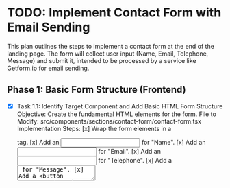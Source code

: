 # TODO: Implement Contact Form with Email Sending

This plan outlines the steps to implement a contact form at the end of the landing page. The form will collect user input (Name, Email, Telephone, Message) and submit it, intended to be processed by a service like Getform.io for email sending.

## Phase 1: Basic Form Structure (Frontend)

-[x] Task 1.1: Identify Target Component and Add Basic HTML Form Structure
Objective: Create the fundamental HTML elements for the form.
File to Modify: src/components/sections/contact-form/contact-form.tsx
Implementation Steps:
[x] Wrap the form elements in a <form> tag.
[x] Add an <input type="text"> for "Name".
[x] Add an <input type="email"> for "Email".
[x] Add an <input type="tel"> for "Telephone".
[x] Add a <textarea> for "Message".
[x] Add a <button type="submit"> for "Submit".

- [x] **Task 1.2: Add Labels for Form Fields**
    *   **Objective:** Provide accessible labels for each form input.
    *   **File to Modify:** `src/components/sections/contact-form/contact-form.tsx`
    *   **Implementation Steps:**
        - [x] Add a `<label htmlFor="name">` for the Name input.
        - [x] Add a `<label htmlFor="email">` for the Email input.
        - [x] Add a `<label htmlFor="telephone">` for the Telephone input.
        - [x] Add a `<label htmlFor="message">` for the Message textarea.

- [x] **Task 1.3: Apply Basic Styling for Form Layout**
    *   **Objective:** Arrange form elements using Tailwind CSS for initial layout.
    *   **File to Modify:** `src/components/sections/contact-form/contact-form.tsx`
    *   **Implementation Steps:**
        - [x] Style the main `<form>` container to manage the vertical arrangement of field groups (label + input). Use flex column and gap.
        - [x] Style each field group (div containing label and input/textarea) for proper spacing.

- [x] **Task 1.4: Style Input Fields and Textarea**
    *   **Objective:** Apply consistent styling to all input fields and the textarea.
    *   **File to Modify:** `src/components/sections/contact-form/contact-form.tsx`
    *   **Implementation Steps:**
        - [x] Apply Tailwind classes for padding (e.g., `px-4 py-2`), borders (e.g., `border rounded-md`), width (e.g., `w-full`), and focus states (e.g., `focus:outline-none focus:ring-1 focus:ring-blue-600`) to all `<input>` elements.
        - [x] Apply similar Tailwind classes to the `<textarea>`.

- [x] **Task 1.5: Style the Submit Button**
    *   **Objective:** Style the submit button to match the primary action button style.
    *   **File to Modify:** `src/components/sections/contact-form/contact-form.tsx`
    *   **Implementation Steps:**
        - [x] Apply Tailwind classes for background color (e.g., `bg-primary`), text color (e.g., `text-white`), padding (e.g., `px-4 py-2`), rounded corners (e.g., `rounded-md`), and full width (e.g., `w-full`).
        - [x] Use the existing `Button` component from `src/components/ui/button/button.tsx` if appropriate, configuring its variant and size.

## Phase 2: Internationalization (i18n)

- [x] **Task 2.1: Add Translation Keys in English**
    *   **Objective:** Define English translations for all form-related text.
    *   **File to Modify:** `src/messages/en.json`
    *   **Implementation Steps:**
        - [x] Add a new top-level key, e.g., `"contactUsFormSection"`.
        - [x] Inside `"contactUsFormSection"`, add keys for:
            - `title`: "Start Your Digital Health Journey with Us"
            - `name`: "Name" (for label and placeholder)
            - `email`: "Email" (for label and placeholder)
            - `telephone`: "Telephone" (for label and placeholder)
            - `message`: "Message" (for label and placeholder)
            - `submit`: "Submit" (for button text)

- [x] **Task 2.2: Add Translation Keys in Polish**
    *   **Objective:** Define Polish translations for all form-related text.
    *   **File to Modify:** `src/messages/pl.json`
    *   **Implementation Steps:**
        - [x] Add a new top-level key, e.g., `"contactUsFormSection"`.
        - [x] Inside `"contactUsFormSection"`, add Polish translations corresponding to the English keys from Task 2.1.

- [x] **Task 2.3: Implement `useTranslations` in the Form Component**
    *   **Objective:** Use the i18n hook to display translated text.
    *   **File to Modify:** `src/components/sections/contact-form/contact-form.tsx`
    *   **Implementation Steps:**
        - [x] Import `useTranslations` from `next-intl`.
        - [x] Initialize `const t = useTranslations('contactUsFormSection');`.
        - [x] Replace static text for the section title with `t('title')`.
        - [x] Replace static text for labels with `t('name')`, `t('email')`, etc.
        - [x] Replace static text for the submit button with `t('submit')`.

- [x] **Task 2.4: Add Placeholder Text and Internationalize Them**
    *   **Objective:** Add placeholder attributes to input fields and make them translatable.
    *   **Files to Modify:** `src/messages/en.json`, `src/messages/pl.json`, `src/components/sections/contact-form/contact-form.tsx`
    *   **Implementation Steps:**
        - [x] In `en.json` (under `contactUsFormSection`), add placeholder keys: e.g., `namePlaceholder`, `emailPlaceholder`, etc.
        - [x] In `pl.json`, add corresponding Polish placeholder keys.
        - [x] In `contact-form.tsx`, set the `placeholder` attribute of each input/textarea using `t('keyPlaceholder')`.

## Phase 3: Form Submission Setup (Getform.io)

- [ ] **Task 3.1: (User Task) Create Getform.io Account and Endpoint**
    *   **Objective:** User needs to manually create a Getform.io account and obtain their unique form endpoint URL.
    *   **Action:** This step is for the user to perform outside of AI interaction. The AI should note this dependency.
    *   **Output:** User provides the Getform.io endpoint URL.

- [ ] **Task 3.2: Configure HTML Form for Getform.io Submission**
    *   **Objective:** Set the form's `action`, `method`, and `enctype` attributes for Getform.io.
    *   **File to Modify:** `src/components/sections/contact-form/contact-form.tsx`
    *   **Implementation Steps:**
        - [ ] Set the `<form>` `action` attribute to the Getform.io endpoint URL (use a placeholder like `"YOUR_GETFORM_ENDPOINT_URL"` initially, to be replaced by the user).
        - [ ] Set the `<form>` `method` attribute to `POST`.
        - [ ] Set the `<form>` `enctype` attribute to `multipart/form-data`.

- [ ] **Task 3.3: Add `name` Attributes to Form Input Fields**
    *   **Objective:** Ensure each form field has a `name` attribute so its data is included in the submission.
    *   **File to Modify:** `src/components/sections/contact-form/contact-form.tsx`
    *   **Implementation Steps:**
        - [ ] Add `name="name"` to the Name input.
        - [ ] Add `name="email"` to the Email input.
        - [ ] Add `name="telephone"` to the Telephone input.
        - [ ] Add `name="message"` to the Message textarea.

## Phase 4: Styling and Layout Refinements (Matching Screenshot)

- [x] **Task 4.4: Refine Overall Form Section Styling**
    *   **Objective:** Ensure the entire contact form section matches the screenshot's background color and padding.
    *   **File to Modify:** `src/components/sections/contact-form/contact-form.tsx`
    *   **Implementation Steps:**
        - [x] Apply background color (e.g., `bg-gray-100` or similar).
        - [x] Apply padding (e.g., `py-12 px-6 sm:py-16 sm:px-8`).
        - [x] Apply rounded corners if the section container has them (e.g., `rounded-lg`).
        - [x] Ensure `max-w-` and `mx-auto` are used appropriately for centering.

## Phase 5: Final Touches and Testing

- [x] **Task 5.1: Add `required` Attributes to Form Fields**
    *   **Objective:** Mark essential fields as required for basic client-side validation.
    *   **File to Modify:** `src/components/sections/contact-form/contact-form.tsx`
    *   **Implementation Steps:**
        - [x] Add the `required` attribute to the Name input.
        - [x] Add the `required` attribute to the Email input.
        - [x] Add the `required` attribute to the Message textarea.
        - (Telephone can be optional or required based on preference).

- [ ] **Task 5.2: (User Task) Test Form Submission with Getform.io**
    *   **Objective:** User verifies that form submissions are correctly received in their Getform.io dashboard.
    *   **Action:** User fills out and submits the form on the live/dev site and checks Getform.io.

- [x] **Task 5.3: Review Responsiveness**
    *   **Objective:** Ensure the contact form section displays correctly on various screen sizes (mobile, tablet, desktop).
    *   **Implementation Steps:**
        - [x] Test the layout on different viewport widths.
        - [x] The form is usable and readable on small screens.